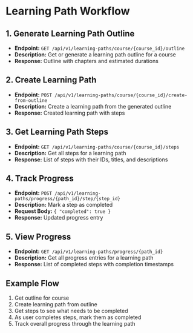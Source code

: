 # Learning Path Workflow

## 1. Generate Learning Path Outline

- **Endpoint:** `GET /api/v1/learning-paths/course/{course_id}/outline`
- **Description:** Get or generate a learning path outline for a course
- **Response:** Outline with chapters and estimated durations

## 2. Create Learning Path

- **Endpoint:** `POST /api/v1/learning-paths/course/{course_id}/create-from-outline`
- **Description:** Create a learning path from the generated outline
- **Response:** Created learning path with steps

## 3. Get Learning Path Steps

- **Endpoint:** `GET /api/v1/learning-paths/course/{course_id}/steps`
- **Description:** Get all steps for a learning path
- **Response:** List of steps with their IDs, titles, and descriptions

## 4. Track Progress

- **Endpoint:** `POST /api/v1/learning-paths/progress/{path_id}/step/{step_id}`
- **Description:** Mark a step as completed
- **Request Body:** `{ "completed": true }`
- **Response:** Updated progress entry

## 5. View Progress

- **Endpoint:** `GET /api/v1/learning-paths/progress/{path_id}`
- **Description:** Get all progress entries for a learning path
- **Response:** List of completed steps with completion timestamps

## Example Flow

1. Get outline for course
2. Create learning path from outline
3. Get steps to see what needs to be completed
4. As user completes steps, mark them as completed
5. Track overall progress through the learning path
